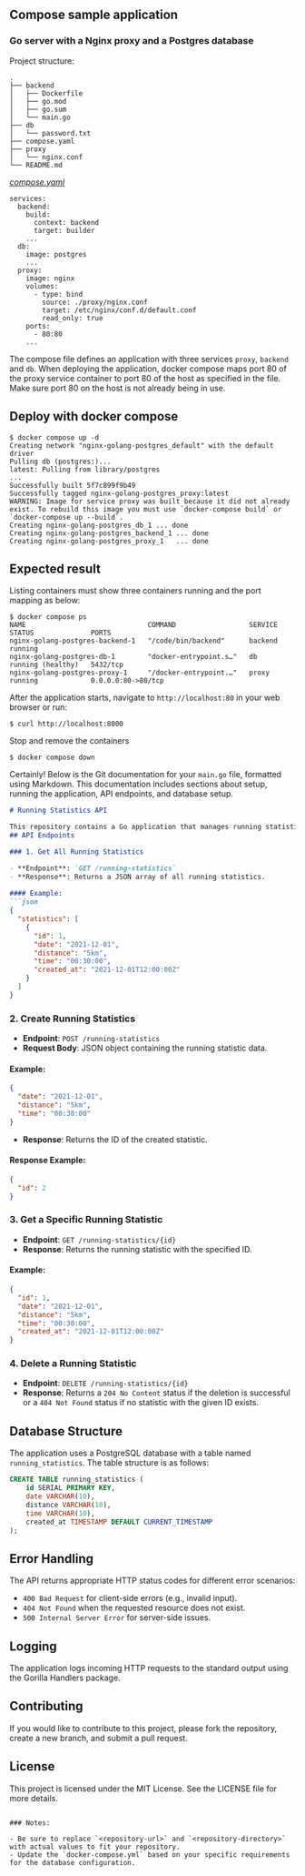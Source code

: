 ## Compose sample application
### Go server with a Nginx proxy and a Postgres database

Project structure:
```
.
├── backend
│   ├── Dockerfile
│   ├── go.mod
│   ├── go.sum
│   └── main.go
├── db
│   └── password.txt
├── compose.yaml
├── proxy
│   └── nginx.conf
└── README.md
```

[_compose.yaml_](compose.yaml)
```shell
services:
  backend:
    build:
      context: backend
      target: builder
    ...
  db:
    image: postgres
    ...
  proxy:
    image: nginx
    volumes:
      - type: bind
        source: ./proxy/nginx.conf
        target: /etc/nginx/conf.d/default.conf
        read_only: true
    ports:
      - 80:80
    ...
```
The compose file defines an application with three services `proxy`, `backend` and `db`.
When deploying the application, docker compose maps port 80 of the proxy service container to port 80 of the host as specified in the file.
Make sure port 80 on the host is not already being in use.

## Deploy with docker compose

```shell
$ docker compose up -d
Creating network "nginx-golang-postgres_default" with the default driver
Pulling db (postgres:)...
latest: Pulling from library/postgres
...
Successfully built 5f7c899f9b49
Successfully tagged nginx-golang-postgres_proxy:latest
WARNING: Image for service proxy was built because it did not already exist. To rebuild this image you must use `docker-compose build` or `docker-compose up --build`.
Creating nginx-golang-postgres_db_1 ... done
Creating nginx-golang-postgres_backend_1 ... done
Creating nginx-golang-postgres_proxy_1   ... done
```

## Expected result

Listing containers must show three containers running and the port mapping as below:
```shell
$ docker compose ps
NAME                              COMMAND                  SERVICE             STATUS              PORTS
nginx-golang-postgres-backend-1   "/code/bin/backend"      backend             running
nginx-golang-postgres-db-1        "docker-entrypoint.s…"   db                  running (healthy)   5432/tcp
nginx-golang-postgres-proxy-1     "/docker-entrypoint.…"   proxy               running             0.0.0.0:80->80/tcp
```

After the application starts, navigate to `http://localhost:80` in your web browser or run:
```shell
$ curl http://localhost:8000
```

Stop and remove the containers
```shell
$ docker compose down
```
Certainly! Below is the Git documentation for your `main.go` file, formatted using Markdown. This documentation includes sections about setup, running the application, API endpoints, and database setup.

```markdown
# Running Statistics API

This repository contains a Go application that manages running statistics using a PostgreSQL database. It provides a RESTful API for storing, retrieving, and deleting running statistics.
## API Endpoints

### 1. Get All Running Statistics

- **Endpoint**: `GET /running-statistics`
- **Response**: Returns a JSON array of all running statistics.
  
#### Example:
```json
{
  "statistics": [
    {
      "id": 1,
      "date": "2021-12-01",
      "distance": "5km",
      "time": "00:30:00",
      "created_at": "2021-12-01T12:00:00Z"
    }
  ]
}
```

### 2. Create Running Statistics

- **Endpoint**: `POST /running-statistics`
- **Request Body**: JSON object containing the running statistic data.
  
#### Example:
```json
{
  "date": "2021-12-01",
  "distance": "5km",
  "time": "00:30:00"
}
```
- **Response**: Returns the ID of the created statistic.
  
#### Response Example:
```json
{
  "id": 2
}
```

### 3. Get a Specific Running Statistic

- **Endpoint**: `GET /running-statistics/{id}`
- **Response**: Returns the running statistic with the specified ID.

#### Example:
```json
{
  "id": 1,
  "date": "2021-12-01",
  "distance": "5km",
  "time": "00:30:00",
  "created_at": "2021-12-01T12:00:00Z"
}
```

### 4. Delete a Running Statistic

- **Endpoint**: `DELETE /running-statistics/{id}`
- **Response**: Returns a `204 No Content` status if the deletion is successful or a `404 Not Found` status if no statistic with the given ID exists.

## Database Structure

The application uses a PostgreSQL database with a table named `running_statistics`. The table structure is as follows:

```sql
CREATE TABLE running_statistics (
    id SERIAL PRIMARY KEY,
    date VARCHAR(10),
    distance VARCHAR(10),
    time VARCHAR(10),
    created_at TIMESTAMP DEFAULT CURRENT_TIMESTAMP
);
```

## Error Handling

The API returns appropriate HTTP status codes for different error scenarios:
- `400 Bad Request` for client-side errors (e.g., invalid input).
- `404 Not Found` when the requested resource does not exist.
- `500 Internal Server Error` for server-side issues.

## Logging

The application logs incoming HTTP requests to the standard output using the Gorilla Handlers package.

## Contributing

If you would like to contribute to this project, please fork the repository, create a new branch, and submit a pull request.

## License

This project is licensed under the MIT License. See the LICENSE file for more details.
```

### Notes:

- Be sure to replace `<repository-url>` and `<repository-directory>` with actual values to fit your repository.
- Update the `docker-compose.yml` based on your specific requirements for the database configuration.

